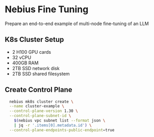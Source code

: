 
# Nebius Fine Tuning

Prepare an end-to-end example of multi-node fine-tuning of
an LLM




## K8s Cluster Setup

- 2 H100 GPU cards
- 32 vCPU
- 400GB RAM
- 2TB SSD network disk
- 2TB SSD shared filesystem

## Create Control Plane
```bash
  nebius mk8s cluster create \
  --name cluster-example \
  --control-plane-version 1.30 \
  --control-plane-subnet-id \
    $(nebius vpc subnet list --format json \
    | jq -r '.items[0].metadata.id') \
  --control-plane-endpoints-public-endpoint=true
```
